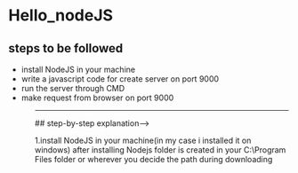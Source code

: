 # Hello_nodeJS

## steps to be followed
<ul>
  <li>install NodeJS in your machine 
  <li>write a javascript code for create server on port 9000
  <li>run the server through CMD
  <li>make request from browser on port 9000
<ul/>
<hr/>
## step-by-step explanation-->

1.install NodeJS in your machine(in my case i installed it on windows) after installing
  Nodejs folder is created in your C:\Program Files folder or wherever you decide the path during downloading 
